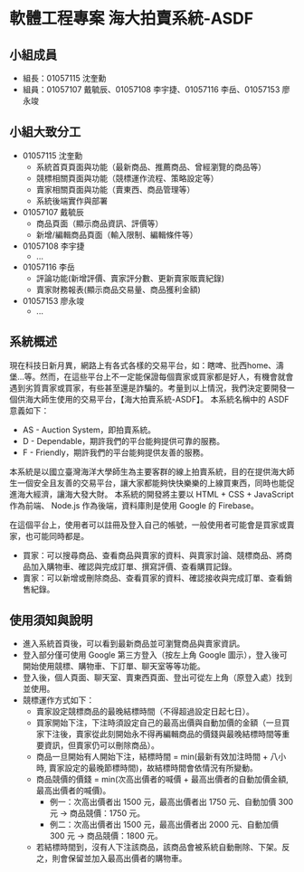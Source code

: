 # 軟體工程專案 海大拍賣系統-ASDF

## 小組成員

* 組長：01057115 沈奎勳
* 組員：01057107 戴毓辰、01057108 李宇捷、01057116 李岳、01057153 廖永竣

## 小組大致分工

* 01057115 沈奎勳
    * 系統首頁頁面與功能（最新商品、推薦商品、曾經瀏覽的商品等）
    * 競標相關頁面與功能（競標運作流程、策略設定等）
    * 賣家相關頁面與功能（賣東西、商品管理等）
    * 系統後端實作與部署
* 01057107 戴毓辰
    * 商品頁面（顯示商品資訊、評價等）
    * 新增/編輯商品頁面（輸入限制、編輯條件等）
* 01057108 李宇捷
    * ...
* 01057116 李岳
    * 評論功能(新增評價、賣家評分數、更新賣家販賣紀錄)
    * 賣家財務報表(顯示商品交易量、商品獲利金額)
* 01057153 廖永竣
    * ...

## 系統概述
現在科技日新月異，網路上有各式各樣的交易平台，如：瞎啤、批西home、濤堡...等。然而，在這些平台上不一定能保證每個賣家或買家都是好人，有機會就會遇到劣質賣家或買家，有些甚至還是詐騙的。考量到以上情況，我們決定要開發一個供海大師生使用的交易平台，【海大拍賣系統-ASDF】。
本系統名稱中的 ASDF 意義如下：
* AS - Auction System，即拍賣系統。
* D - Dependable，期許我們的平台能夠提供可靠的服務。
* F - Friendly，期許我們的平台能夠提供友善的服務。

本系統是以國立臺灣海洋大學師生為主要客群的線上拍賣系統，目的在提供海大師生一個安全且友善的交易平台，讓大家都能夠快快樂樂的上線買東西，同時也能促進海大經濟，讓海大發大財。
本系統的開發將主要以 HTML + CSS + JavaScript 作為前端、 Node.js 作為後端，資料庫則是使用 Google 的 Firebase。 

在這個平台上，使用者可以註冊及登入自己的帳號，一般使用者可能會是買家或賣家，也可能同時都是。
* 買家：可以搜尋商品、查看商品與賣家的資料、與賣家討論、競標商品、將商品加入購物車、確認與完成訂單、撰寫評價、查看購買記錄。
* 賣家：可以新增或刪除商品、查看買家的資料、確認接收與完成訂單、查看銷售紀錄。


## 使用須知與說明
* 進入系統首頁後，可以看到最新商品並可瀏覽商品與賣家資訊。
* 登入部分僅可使用 Google 第三方登入（按左上角 Google 圖示），登入後可開始使用競標、購物車、下訂單、聊天室等等功能。
* 登入後，個人頁面、聊天室、賣東西頁面、登出可從左上角（原登入處）找到並使用。
* 競標運作方式如下：
    * 賣家設定競標商品的最晚結標時間（不得超過設定日起七日）。
    * 買家開始下注，下注時須設定自己的最高出價與自動加價的金額（一旦買家下注後，賣家從此刻開始永不得再編輯商品的價錢與最晚結標時間等重要資訊，但賣家仍可以刪除商品）。
    * 商品一旦開始有人開始下注，結標時間 = min(最新有效加注時間 + 八小時, 賣家設定的最晚節標時間)，故結標時間會依情況有所變動。
    * 商品競價的價錢 = min(次高出價者的喊價 + 最高出價者的自動加價金額, 最高出價者的喊價)。
        * 例一：次高出價者出 1500 元，最高出價者出 1750 元、自動加價 300 元 -> 商品競價：1750 元。
        * 例二：次高出價者出 1500 元，最高出價者出 2000 元、自動加價 300 元 -> 商品競價：1800 元。
    * 若結標時間到，沒有人下注該商品，該商品會被系統自動刪除、下架。反之，則會保留並加入最高出價者的購物車。
